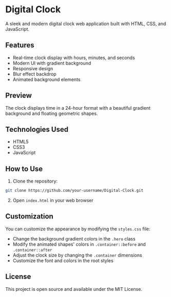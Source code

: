 # Digital Clock

A sleek and modern digital clock web application built with HTML, CSS, and JavaScript.

## Features

- Real-time clock display with hours, minutes, and seconds
- Modern UI with gradient background
- Responsive design
- Blur effect backdrop
- Animated background elements

## Preview

The clock displays time in a 24-hour format with a beautiful gradient background and floating geometric shapes.

## Technologies Used

- HTML5
- CSS3
- JavaScript

## How to Use

1. Clone the repository:
```bash
git clone https://github.com/your-username/Digital-Clock.git
```

2. Open `index.html` in your web browser

## Customization

You can customize the appearance by modifying the `styles.css` file:
- Change the background gradient colors in the `.hero` class
- Modify the animated shapes' colors in `.container::before` and `.container::after`
- Adjust the clock size by changing the `.container` dimensions
- Customize the font and colors in the root styles

## License

This project is open source and available under the MIT License.
